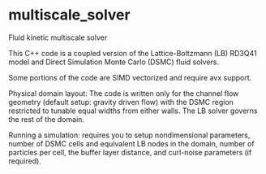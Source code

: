 # multiscale_solver
Fluid kinetic multiscale solver

This C++ code is a coupled version of the Lattice-Boltzmann (LB) RD3Q41 model and Direct Simulation Monte Carlo (DSMC) fluid solvers.

Some portions of the code are SIMD vectorized and require avx support.

Physical domain layout: The code is written only for the channel flow geometry (default setup: gravity driven flow) with the DSMC region restricted to tunable equal
widths from either walls. The LB solver governs the rest of the domain.

Running a simulation: requires you to setup nondimensional parameters, number of DSMC cells and equivalent LB nodes in the domain, number of particles per cell, 
the buffer layer distance, and curl-noise parameters (if required).
